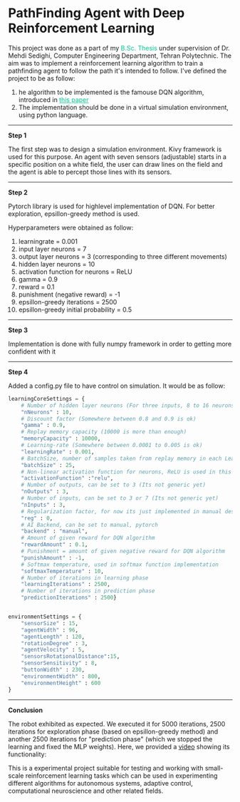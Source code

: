 # PathFinding Agent with Deep Reinforcement Learning
This project was done as a part of my <span style="color:#00c890">B.Sc. Thesis</span> under supervision of Dr. Mehdi Sedighi, Computer Engineering Department, Tehran Polytechnic.
The aim was to implement a reinforcement learning algorithm to train a pathfinding agent to follow the path it's intended to follow.
I've defined the project to be as follow:

1.  he algorithm to be implemented is the famouse DQN algorithm, introduced in <a href=https://www.cs.toronto.edu/~vmnih/docs/dqn.pdf  style="color:#00c890">this paper</a>
2.  The implementation should be done in a virtual simulation environment, using python language.

---
**<bold class="text-elite">Step 1</bold>**

The first step was to design a simulation environment. Kivy framework is used for this purpose. An agent with seven sensors (adjustable) starts in a specific position on a white field, the user can draw lines on the field and the agent is able to percept those lines with its sensors.

---
**<bold class="text-elite">Step 2</bold>**

Pytorch library is used for highlevel implementation of DQN. For better exploration, epsillon-greedy method is used.

Hyperparameters were obtained as follow:

1. learningrate = 0.001
2. input layer neurons = 7
3. output layer neurons = 3 (corresponding to three different movements)
4. hidden layer neurons = 10
5. activation function for neurons = ReLU
6. gamma = 0.9
7. reward = 0.1
8. punishment (negative reward) = -1
9. epsillon-greedy iterations = 2500
10. epsillon-greedy initial probability = 0.5

---
**<bold class="text-elite">Step 3</bold>**

Implementation is done with fully numpy framework in order to getting more confident with it

---

**<bold class="text-elite">Step 4</bold>**

Added a config.py file to have control on simulation. It would be as follow:

```python
learningCoreSettings = {
    # Number of hidden layer neurons (For three inputs, 8 to 16 neurons work like charm)
    "nNeurons" : 10,
    # Discount factor (Somewhere between 0.8 and 0.9 is ok)
    "gamma" : 0.9,
    # Replay memory capacity (10000 is more than enough)
    "memoryCapacity" : 10000,
    # Learning-rate (Somewhere between 0.0001 to 0.005 is ok) 
    "learningRate" : 0.001,
    # BatchSize, number of samples taken from replay memory in each Learning Iteration
    "batchSize" : 25,
    # Non-linear activation function for neurons, ReLU is used in this project but you may implement others 
    "activationFunction" :"relu",
    # Number of outputs, can be set to 3 (Its not generic yet)
    "nOutputs" : 3,
    # Number of inputs, can be set to 3 or 7 (Its not generic yet)
    "nInputs" : 3,
    # Regularization factor, for now its just implemented in manual design
    "reg" : 0,  
    # AI Backend, can be set to manual, pytorch
    "backend" : "manual",
    # Amount of given reward for DQN algorithm
    "rewardAmount" : 0.1,
    # Punishment = amount of given negative reward for DQN algorithm
    "punishAmount" : -1,
    # Softmax temperature, used in softmax function implementation
    "softmaxTemperature" : 10,
    # Number of iterations in learning phase
    "learningIterations" : 2500,
    # Number of iterations in prediction phase
    "predictionIterations" : 2500}


environmentSettings = {    
    "sensorSize" : 15,
    "agentWidth" : 96,
    "agentLength" : 120,
    "rotationDegree" : 3,
    "agentVelocity" : 5,
    "sensorsRotationalDistance":15,
    "sensorSensitivity" : 8,
    "buttonWidth" : 230,
    "environmentWidth" : 800,
    "environmentHeight" : 600
}

```


---
**<bold class="text-elite">Conclusion</bold>**


The robot exhibited as expected. We executed it for 5000 iterations, 2500 iterations for exploration phase (based on epsillon-greedy method) and another 2500 iterations for "prediction phase" (which we stopped the learning and fixed the MLP weights). Here, we provided a <a href="https://www.youtube.com/embed/Ro-5tXjEGlY">video</a> showing its functionality:

This is a experimental project suitable for testing and working with small-scale reinforcement learning tasks which can be used in experimenting different algorithms for autonomous systems, adaptive control, computational neuroscience and other related fields. 
